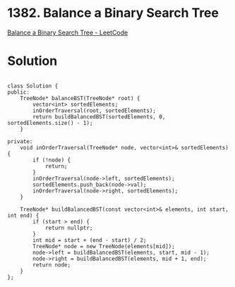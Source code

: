 # 1382. Balance a Binary Search Tree

[Balance a Binary Search Tree - LeetCode](https://leetcode.com/problems/balance-a-binary-search-tree/?envType=daily-question&envId=2024-06-26)

# Solution
```

class Solution {
public:
    TreeNode* balanceBST(TreeNode* root) {
        vector<int> sortedElements;
        inOrderTraversal(root, sortedElements);
        return buildBalancedBST(sortedElements, 0, sortedElements.size() - 1);
    }

private:
    void inOrderTraversal(TreeNode* node, vector<int>& sortedElements) {
        if (!node) {
            return;
        }
        inOrderTraversal(node->left, sortedElements);
        sortedElements.push_back(node->val);
        inOrderTraversal(node->right, sortedElements);
    }
    
    TreeNode* buildBalancedBST(const vector<int>& elements, int start, int end) {
        if (start > end) {
            return nullptr;
        }
        int mid = start + (end - start) / 2;
        TreeNode* node = new TreeNode(elements[mid]);
        node->left = buildBalancedBST(elements, start, mid - 1);
        node->right = buildBalancedBST(elements, mid + 1, end);
        return node;
    }
};
```